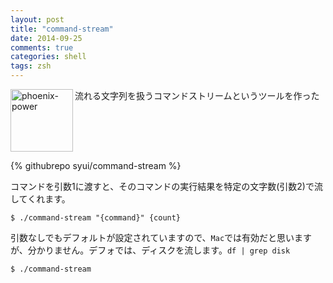 ```yaml
---
layout: post
title: "command-stream"
date: 2014-09-25
comments: true
categories: shell
tags: zsh
---
```

<img src="{{ root_url }}/images/more.png" alt="phoenix-power" align="left" width="100" height="100">流れる文字列を扱うコマンドストリームというツールを作った<!--more--><br clear="all">

{% githubrepo syui/command-stream %}

コマンドを引数1に渡すと、そのコマンドの実行結果を特定の文字数(引数2)で流してくれます。

```
$ ./command-stream "{command}" {count}
```

引数なしでもデフォルトが設定されていますので、`Mac`では有効だと思いますが、分かりません。デフォでは、ディスクを流します。`df | grep disk`

```
$ ./command-stream
```

